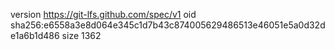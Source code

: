 version https://git-lfs.github.com/spec/v1
oid sha256:e6558a3e8d064e345c1d7b43c874005629486513e46051e5a0d32de1a6b1d486
size 1362
